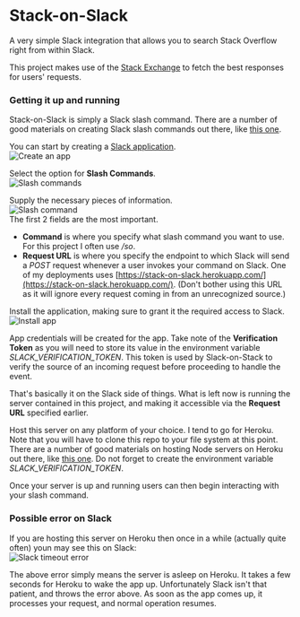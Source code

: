 # Stack-on-Slack

A very simple Slack integration that allows you to search Stack Overflow right from within Slack.

This project makes use of the [Stack Exchange](http://api.stackexchange.com/docs) to fetch the best responses for users' requests.

### Getting it up and running

Stack-on-Slack is simply a Slack slash command. There are a number of good materials on creating Slack slash commands out there, like
[this one](https://scotch.io/tutorials/create-a-custom-slack-slash-command-with-nodejs-and-express).

You can start by creating a [Slack application](https://api.slack.com/apps).  
![Create an app](https://cdn.scotch.io/22/QcAXa0vQNKOtvC7KjF6X_02-slack-create-new-app-screenshot.jpg)

Select the option for **Slash Commands**.  
![Slash commands](https://cdn.scotch.io/22/WTx4OVXfS8WtkpjD3VWo_03-slack-create-slash-command-screenshot.jpg)

Supply the necessary pieces of information.  
![Slash command](https://cdn.scotch.io/22/z0J6ZaLS2avTRMd7vrK9_04-slack-create-slash-command-options-screenshot.jpg)  
The first 2 fields are the most important.
* **Command** is where you specify what slash command you want to use. For this project I often use */so*.
* **Request URL** is where you specify the endpoint to which Slack will send a *POST* request whenever a user invokes your command on Slack. One of my deployments uses [https://stack-on-slack.herokuapp.com/](https://stack-on-slack.herokuapp.com/). (Don't bother using this URL as it will ignore every request coming in from an unrecognized source.)

Install the application, making sure to grant it the required access to Slack.  
![Install app](https://cdn.scotch.io/22/bW0GaGTtSJ68JbEUPh7Y_05-slack-install-app-screenshot.jpg)

App credentials will be created for the app. Take note of the **Verification Token** as you will need to store its value in the environment variable *SLACK_VERIFICATION_TOKEN*. This token is used by Slack-on-Stack to verify the source of an incoming request before proceeding to handle the event.

That's basically it on the Slack side of things. What is left now is running the server contained in this project, and making it accessible via the **Request URL** specified earlier.

Host this server on any platform of your choice. I tend to go for Heroku. Note that you will have to clone this repo to your file system at this point. There are a number of good materials on hosting Node servers on Heroku out there, like
[this one](https://devcenter.heroku.com/articles/getting-started-with-nodejs#introduction). Do not forget to create the environment variable *SLACK_VERIFICATION_TOKEN*.

Once your server is up and running users can then begin interacting with your slash command.

### Possible error on Slack

If you are hosting this server on Heroku then once in a while (actually quite often) youn may see this on Slack:  
![Slack timeout error](https://s3.us-east-2.amazonaws.com/franklin-chieze/slack-timeout-error.png)

The above error simply means the server is asleep on Heroku. It takes a few seconds for Heroku to wake the app up. Unfortunately Slack isn't that patient, and throws the error above. As soon as the app comes up, it processes your request, and normal operation resumes.